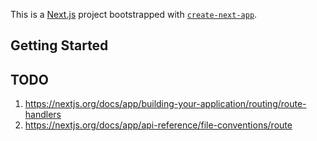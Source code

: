 This is a [Next.js](https://nextjs.org/) project bootstrapped with [`create-next-app`](https://github.com/vercel/next.js/tree/canary/packages/create-next-app).

## Getting Started

## TODO
1. https://nextjs.org/docs/app/building-your-application/routing/route-handlers
2. https://nextjs.org/docs/app/api-reference/file-conventions/route